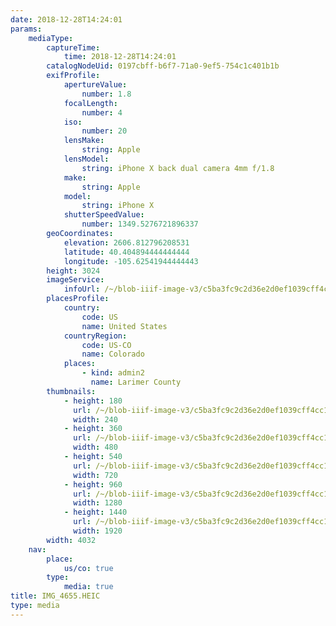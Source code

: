 ```yaml
---
date: 2018-12-28T14:24:01
params:
    mediaType:
        captureTime:
            time: 2018-12-28T14:24:01
        catalogNodeUid: 0197cbff-b6f7-71a0-9ef5-754c1c401b1b
        exifProfile:
            apertureValue:
                number: 1.8
            focalLength:
                number: 4
            iso:
                number: 20
            lensMake:
                string: Apple
            lensModel:
                string: iPhone X back dual camera 4mm f/1.8
            make:
                string: Apple
            model:
                string: iPhone X
            shutterSpeedValue:
                number: 1349.5276721896337
        geoCoordinates:
            elevation: 2606.812796208531
            latitude: 40.404894444444444
            longitude: -105.62541944444443
        height: 3024
        imageService:
            infoUrl: /~/blob-iiif-image-v3/c5ba3fc9c2d36e2d0ef1039cff4cc1321148713aac1c08a0210239cefb4c27e0/info.json
        placesProfile:
            country:
                code: US
                name: United States
            countryRegion:
                code: US-CO
                name: Colorado
            places:
                - kind: admin2
                  name: Larimer County
        thumbnails:
            - height: 180
              url: /~/blob-iiif-image-v3/c5ba3fc9c2d36e2d0ef1039cff4cc1321148713aac1c08a0210239cefb4c27e0/full/240%2C180/0/default.jpg
              width: 240
            - height: 360
              url: /~/blob-iiif-image-v3/c5ba3fc9c2d36e2d0ef1039cff4cc1321148713aac1c08a0210239cefb4c27e0/full/480%2C360/0/default.jpg
              width: 480
            - height: 540
              url: /~/blob-iiif-image-v3/c5ba3fc9c2d36e2d0ef1039cff4cc1321148713aac1c08a0210239cefb4c27e0/full/720%2C540/0/default.jpg
              width: 720
            - height: 960
              url: /~/blob-iiif-image-v3/c5ba3fc9c2d36e2d0ef1039cff4cc1321148713aac1c08a0210239cefb4c27e0/full/1280%2C960/0/default.jpg
              width: 1280
            - height: 1440
              url: /~/blob-iiif-image-v3/c5ba3fc9c2d36e2d0ef1039cff4cc1321148713aac1c08a0210239cefb4c27e0/full/1920%2C1440/0/default.jpg
              width: 1920
        width: 4032
    nav:
        place:
            us/co: true
        type:
            media: true
title: IMG_4655.HEIC
type: media
---
```

